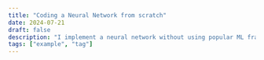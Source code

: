```yaml
---
title: "Coding a Neural Network from scratch"
date: 2024-07-21
draft: false
description: "I implement a neural network without using popular ML frameworks like PyTorch, TensorFlow, Keras. I use python libraries like numpy, pandas, matplotlib to create a model that classifies hand-written digits."
tags: ["example", "tag"]
---
```

